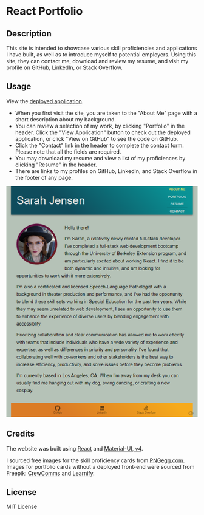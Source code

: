 # React Portfolio

## Description

This site is intended to showcase various skill proficiencies and applications I have built, as well as to introduce myself to potential employers. Using this site, they can contact me, download and review my resume, and visit my profile on GitHub, LinkedIn, or Stack Overflow.

## Usage

View the [deployed application](https://sarah-jensen.github.io/react-portfolio).

- When you first visit the site, you are taken to the "About Me" page with a short description about my background.
- You can review a selection of my work, by clicking "Portfolio" in the header. Click the "View Application" button to check out the deployed application, or click "View on GitHub" to see the code on GitHub.
- Click the "Contact" link in the header to complete the contact form. Please note that all the fields are required.
- You may download my resume and view a list of my proficiences by clicking "Resume" in the header.
- There are links to my profiles on GitHub, LinkedIn, and Stack Overflow in the footer of any page.

![Preview showing the "About Me" page](./src/assets/images/preview.png)

## Credits

The website was built using [React](https://react.dev/) and [Material-UI, v4](https://v4.mui.com/).

I sourced free images for the skill proficiency cards from [PNGegg.com](https://www.pngegg.com/en/png-ypeuy).
Images for portfolio cards without a deployed front-end were sourced from Freepik: [CrewComms](https://www.freepik.com/free-vector/social-media-network_6976388.htm#query=social%20network&position=8&from_view=keyword&track=ais) and [Learnify](https://www.freepik.com/free-vector/flat-construction-template_1584487.htm#query=under%20construction&position=4&from_view=keyword&track=ais).

## License

MIT License
